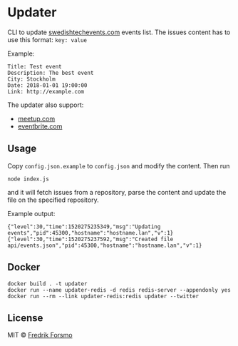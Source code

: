 # Updater

CLI to update [swedishtechevents.com](https://swedishtechevents.com) events list. The issues content has to use this format: `key: value`

Example:

```
Title: Test event
Description: The best event
City: Stockholm
Date: 2018-01-01 19:00:00
Link: http://example.com
```

The updater also support:

- [meetup.com](https://www.meetup.com/meetup_api/)
- [eventbrite.com](https://www.eventbrite.com/developer/)

## Usage

Copy `config.json.example` to `config.json` and modify the content. Then run

```
node index.js
```

and it will fetch issues from a repository, parse the content and update the file on the specified repository.

Example output:

```
{"level":30,"time":1520275235349,"msg":"Updating events","pid":45300,"hostname":"hostname.lan","v":1}
{"level":30,"time":1520275237592,"msg":"Created file api/events.json","pid":45300,"hostname":"hostname.lan","v":1}
```

## Docker

```
docker build . -t updater
docker run --name updater-redis -d redis redis-server --appendonly yes
docker run --rm --link updater-redis:redis updater --twitter
```

## License

MIT © [Fredrik Forsmo](https://github.com/frozzare)
